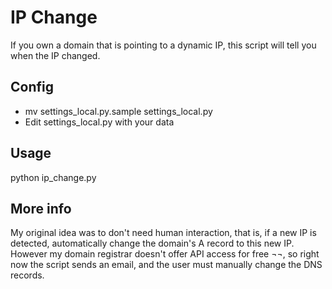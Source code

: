 # IP Change

If you own a domain that is pointing to a dynamic IP, this script will tell you when the IP changed.

## Config
* mv settings_local.py.sample settings_local.py
* Edit settings_local.py with your data

## Usage
python ip_change.py



## More info
My original idea was to don't need human interaction, that is, if a new IP is detected, automatically change the domain's A record to this new IP. However my domain registrar doesn't offer API access for free ¬¬, so right now the script sends an email, and the user must manually change the DNS records.
